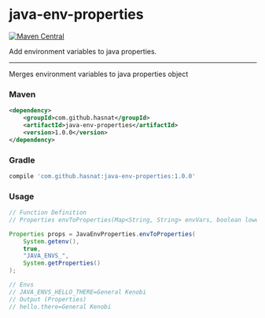 # java-env-properties

[![Maven Central](https://maven-badges.herokuapp.com/maven-central/com.github.hasnat/java-env-properties/badge.svg)](https://mvnrepository.com/artifact/com.github.hasnat/java-env-properties)

Add environment variables to java properties.

---
Merges environment variables to java properties object

### Maven

```xml
<dependency>
    <groupId>com.github.hasnat</groupId>
    <artifactId>java-env-properties</artifactId>
    <version>1.0.0</version>
</dependency>
```

### Gradle

```groovy
compile 'com.github.hasnat:java-env-properties:1.0.0'
```

### Usage
```java
// Function Definition
// Properties envToProperties(Map<String, String> envVars, boolean lowerCaseKeys, String envPrefix, Properties mergeToProperties)

Properties props = JavaEnvProperties.envToProperties(
    System.getenv(),
    true,
    "JAVA_ENVS_",
    System.getProperties()
);

// Envs
// JAVA_ENVS_HELLO_THERE=General Kenobi
// Output (Properties)
// hello.there=General Kenobi
```
